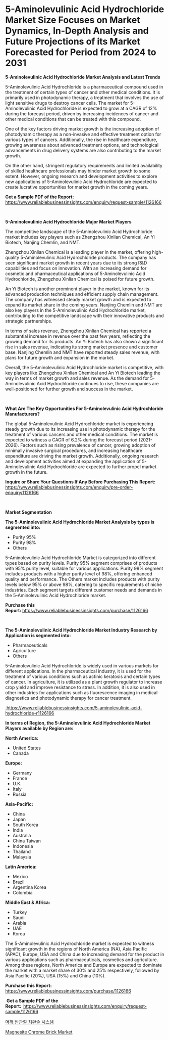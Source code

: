 <p><h1>5-Aminolevulinic Acid Hydrochloride Market Size Focuses on Market Dynamics, In-Depth Analysis and Future Projections of its Market Forecasted for Period from 2024 to 2031</h1></p><p><strong>5-Aminolevulinic Acid Hydrochloride Market Analysis and Latest Trends</strong></p>
<p><p>5-Aminolevulinic Acid Hydrochloride is a pharmaceutical compound used in the treatment of certain types of cancer and other medical conditions. It is primarily used in photodynamic therapy, a treatment that involves the use of light sensitive drugs to destroy cancer cells. The market for 5-Aminolevulinic Acid Hydrochloride is expected to grow at a CAGR of 12% during the forecast period, driven by increasing incidences of cancer and other medical conditions that can be treated with this compound.</p><p>One of the key factors driving market growth is the increasing adoption of photodynamic therapy as a non-invasive and effective treatment option for various types of cancers. Additionally, the rise in healthcare expenditure, growing awareness about advanced treatment options, and technological advancements in drug delivery systems are also contributing to the market growth.</p><p>On the other hand, stringent regulatory requirements and limited availability of skilled healthcare professionals may hinder market growth to some extent. However, ongoing research and development activities to explore new applications of 5-Aminolevulinic Acid Hydrochloride are expected to create lucrative opportunities for market growth in the coming years.</p></p>
<p><strong>Get a Sample PDF of the Report:&nbsp;</strong> <a href="https://www.reliablebusinessinsights.com/enquiry/request-sample/1126166">https://www.reliablebusinessinsights.com/enquiry/request-sample/1126166</a></p>
<p>&nbsp;</p>
<p><strong>5-Aminolevulinic Acid Hydrochloride Major Market Players</strong></p>
<p><p>The competitive landscape of the 5-Aminolevulinic Acid Hydrochloride market includes key players such as Zhengzhou Xinlian Chemical, An Yi Biotech, Nanjing Chemlin, and NMT. </p><p>Zhengzhou Xinlian Chemical is a leading player in the market, offering high-quality 5-Aminolevulinic Acid Hydrochloride products. The company has seen significant market growth in recent years due to its strong R&D capabilities and focus on innovation. With an increasing demand for cosmetic and pharmaceutical applications of 5-Aminolevulinic Acid Hydrochloride, Zhengzhou Xinlian Chemical is poised for future growth.</p><p>An Yi Biotech is another prominent player in the market, known for its advanced production techniques and efficient supply chain management. The company has witnessed steady market growth and is expected to expand its market share in the coming years. Nanjing Chemlin and NMT are also key players in the 5-Aminolevulinic Acid Hydrochloride market, contributing to the competitive landscape with their innovative products and strategic partnerships.</p><p>In terms of sales revenue, Zhengzhou Xinlian Chemical has reported a substantial increase in revenue over the past few years, reflecting the growing demand for its products. An Yi Biotech has also shown a significant rise in sales revenue, indicating its strong market presence and customer base. Nanjing Chemlin and NMT have reported steady sales revenue, with plans for future growth and expansion in the market.</p><p>Overall, the 5-Aminolevulinic Acid Hydrochloride market is competitive, with key players like Zhengzhou Xinlian Chemical and An Yi Biotech leading the way in terms of market growth and sales revenue. As the demand for 5-Aminolevulinic Acid Hydrochloride continues to rise, these companies are well-positioned for further growth and success in the market.</p></p>
<p>&nbsp;</p>
<p><strong>What Are The Key Opportunities For 5-Aminolevulinic Acid Hydrochloride Manufacturers?</strong></p>
<p><p>The global 5-Aminolevulinic Acid Hydrochloride market is experiencing steady growth due to its increasing use in photodynamic therapy for the treatment of various cancers and other medical conditions. The market is expected to witness a CAGR of 6.2% during the forecast period (2021-2026). Factors such as rising prevalence of cancer, growing adoption of minimally invasive surgical procedures, and increasing healthcare expenditure are driving the market growth. Additionally, ongoing research and development activities aimed at expanding the application of 5-Aminolevulinic Acid Hydrochloride are expected to further propel market growth in the future.</p></p>
<p><strong>Inquire or Share Your Questions If Any Before Purchasing This Report:</strong> <a href="https://www.reliablebusinessinsights.com/enquiry/pre-order-enquiry/1126166">https://www.reliablebusinessinsights.com/enquiry/pre-order-enquiry/1126166</a></p>
<p>&nbsp;</p>
<p><strong>Market Segmentation</strong></p>
<p><strong>The 5-Aminolevulinic Acid Hydrochloride Market Analysis by types is segmented into:</strong></p>
<p><ul><li>Purity 95%</li><li>Purity 98%</li><li>Others</li></ul></p>
<p><p>5-Aminolevulinic Acid Hydrochloride Market is categorized into different types based on purity levels. Purity 95% segment comprises of products with 95% purity level, suitable for various applications. Purity 98% segment includes products with a higher purity level of 98%, offering enhanced quality and performance. The Others market includes products with purity levels below 95% or above 98%, catering to specific requirements of niche industries. Each segment targets different customer needs and demands in the 5-Aminolevulinic Acid Hydrochloride market.</p></p>
<p><strong>Purchase this Report:&nbsp;</strong><a href="https://www.reliablebusinessinsights.com/purchase/1126166">https://www.reliablebusinessinsights.com/purchase/1126166</a></p>
<p>&nbsp;</p>
<p><strong>The 5-Aminolevulinic Acid Hydrochloride Market Industry Research by Application is segmented into:</strong></p>
<p><ul><li>Pharmaceuticals</li><li>Agriculture</li><li>Others</li></ul></p>
<p><p>5-Aminolevulinic Acid Hydrochloride is widely used in various markets for different applications. In the pharmaceutical industry, it is used for the treatment of various conditions such as actinic keratosis and certain types of cancer. In agriculture, it is utilized as a plant growth regulator to increase crop yield and improve resistance to stress. In addition, it is also used in other industries for applications such as fluorescence imaging in medical diagnostics and photodynamic therapy for cancer treatment.</p></p>
<p><a href="https://www.reliablebusinessinsights.com/5-aminolevulinic-acid-hydrochloride-r1126166">&nbsp;https://www.reliablebusinessinsights.com/5-aminolevulinic-acid-hydrochloride-r1126166</a></p>
<p><strong>In terms of Region, the 5-Aminolevulinic Acid Hydrochloride Market Players available by Region are:</strong></p>
<p>
    <p> <strong> North America: </strong>
        <ul>
            <li>United States</li>
            <li>Canada</li>
        </ul>
        </p> 
    <p> <strong> Europe: </strong>
        <ul>
            <li>Germany</li>
            <li>France</li>
            <li>U.K.</li>
            <li>Italy</li>
            <li>Russia</li>
        </ul>
        </p> 
    <p> <strong> Asia-Pacific: </strong>
        <ul>
            <li>China</li>
            <li>Japan</li>
            <li>South Korea</li>
            <li>India</li>
            <li>Australia</li>
            <li>China Taiwan</li>
            <li>Indonesia</li>
            <li>Thailand</li>
            <li>Malaysia</li>
        </ul>
        </p> 
    <p> <strong> Latin America: </strong>
        <ul>
            <li>Mexico</li>
            <li>Brazil</li>
            <li>Argentina Korea</li>
            <li>Colombia</li>
        </ul>
        </p> 
    <p> <strong> Middle East & Africa: </strong>
        <ul>
            <li>Turkey</li>
            <li>Saudi</li>
            <li>Arabia</li>
            <li>UAE</li>
            <li>Korea</li>
        </ul>
    </p>
    </p>
<p><p>The 5-Aminolevulinic Acid Hydrochloride market is expected to witness significant growth in the regions of North America (NA), Asia Pacific (APAC), Europe, USA and China due to increasing demand for the product in various applications such as pharmaceuticals, cosmetics and agriculture. Among these regions, North America and Europe are expected to dominate the market with a market share of 30% and 25% respectively, followed by Asia Pacific (20%), USA (15%) and China (10%).</p></p>
<p><strong>Purchase this Report: </strong><a href="https://www.reliablebusinessinsights.com/purchase/1126166">https://www.reliablebusinessinsights.com/purchase/1126166</a></p>
<p>&nbsp;<strong>Get a Sample PDF of the Report:&nbsp;&nbsp;</strong><a href="https://www.reliablebusinessinsights.com/enquiry/request-sample/1126166">https://www.reliablebusinessinsights.com/enquiry/request-sample/1126166</a></p>
<p><strong></strong></p>
<p><p><a href="https://github.com/courtney23pratt/Market-Research-Report-List-1/blob/main/9892423141151.md">어깨 반관절 치환술 시스템</a></p><p><a href="https://github.com/KeeganBarrows2023/Market-Research-Report-List-1/blob/main/magnesite-chrome-brick-market.md">Magnesite Chrome Brick Market</a></p></p>